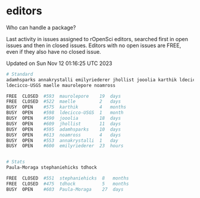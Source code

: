 # editors

Who can handle a package?

Last activity in issues assigned to rOpenSci editors, searched first in open
issues and then in closed issues. Editors with no open issues are FREE, even if
they also have no closed issue.


Updated on Sun Nov 12 01:16:25 UTC 2023

```bash
# Standard
adamhsparks annakrystalli emilyriederer jhollist jooolia karthik ldecicco
ldecicco-USGS maelle maurolepore noamross

FREE  CLOSED  #593  maurolepore    19  days
FREE  CLOSED  #522  maelle         2   days
BUSY  OPEN    #575  karthik        4   months
BUSY  OPEN    #598  ldecicco-USGS  1   month
BUSY  OPEN    #590  jooolia        18  days
BUSY  OPEN    #609  jhollist       11  days
BUSY  OPEN    #595  adamhsparks    10  days
BUSY  OPEN    #613  noamross       4   days
BUSY  OPEN    #553  annakrystalli  1   day
BUSY  OPEN    #600  emilyriederer  23  hours


# Stats
Paula-Moraga stephaniehicks tdhock

FREE  CLOSED  #551  stephaniehicks  8   months
FREE  CLOSED  #475  tdhock          5   months
BUSY  OPEN    #603  Paula-Moraga    27  days
```
